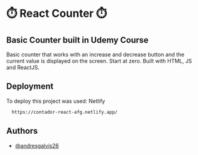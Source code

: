 
# ⏱️ React Counter ⏱️

## Basic Counter built in Udemy Course

Basic counter that works with an increase and decrease button and the current value is displayed on the screen. Start at zero. Built with HTML, JS and ReactJS.


## Deployment

To deploy this project was used: Netlify

```bash
  https://contador-react-afg.netlify.app/
```


## Authors

- [@andresgalvis26](https://www.github.com/andresgalvis26)



